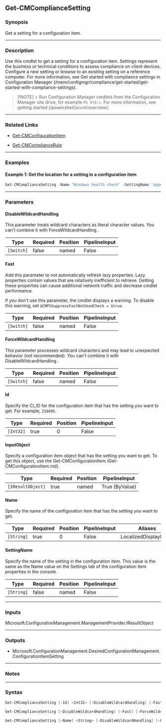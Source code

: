 Get-CMComplianceSetting
-----------------------




### Synopsis
Get a setting for a configuration item.



---


### Description

Use this cmdlet to get a setting for a configuration item. Settings represent the business or technical conditions to assess compliance on client devices. Configure a new setting or browse to an existing setting on a reference computer. For more information, see Get started with compliance settings in Configuration Manager (/mem/configmgr/compliance/get-started/get-started-with-compliance-settings).



> [!NOTE] > Run Configuration Manager cmdlets from the Configuration Manager site drive, for example `PS XYZ:>`. For more information, see getting started (/powershell/sccm/overview).



---


### Related Links
* [Get-CMConfigurationItem](Get-CMConfigurationItem)



* [Get-CMComplianceRule](Get-CMComplianceRule)





---


### Examples
#### Example 1: Get the location for a setting in a configuration item
```PowerShell
Get-CMComplianceSetting -Name "Windows health check" -SettingName "appevents" -Fast | Select-Object Location
```



---


### Parameters
#### **DisableWildcardHandling**

This parameter treats wildcard characters as literal character values. You can't combine it with ForceWildcardHandling .






|Type      |Required|Position|PipelineInput|
|----------|--------|--------|-------------|
|`[Switch]`|false   |named   |False        |



#### **Fast**

Add this parameter to not automatically refresh lazy properties. Lazy properties contain values that are relatively inefficient to retrieve. Getting these properties can cause additional network traffic and decrease cmdlet performance.


If you don't use this parameter, the cmdlet displays a warning. To disable this warning, set `$CMPSSuppressFastNotUsedCheck = $true`.






|Type      |Required|Position|PipelineInput|
|----------|--------|--------|-------------|
|`[Switch]`|false   |named   |False        |



#### **ForceWildcardHandling**

This parameter processes wildcard characters and may lead to unexpected behavior (not recommended). You can't combine it with DisableWildcardHandling .






|Type      |Required|Position|PipelineInput|
|----------|--------|--------|-------------|
|`[Switch]`|false   |named   |False        |



#### **Id**

Specify the CI_ID for the configuration item that has the setting you want to get. For example, `258895`.






|Type     |Required|Position|PipelineInput|
|---------|--------|--------|-------------|
|`[Int32]`|true    |0       |False        |



#### **InputObject**

Specify a configuration item object that has the setting you want to get. To get this object, use the Get-CMConfigurationItem (Get-CMConfigurationItem.md).






|Type             |Required|Position|PipelineInput |
|-----------------|--------|--------|--------------|
|`[IResultObject]`|true    |named   |True (ByValue)|



#### **Name**

Specify the name of the configuration item that has the setting you want to get.






|Type      |Required|Position|PipelineInput|Aliases             |
|----------|--------|--------|-------------|--------------------|
|`[String]`|true    |0       |False        |LocalizedDisplayName|



#### **SettingName**

Specify the name of the setting in the configuration item. This value is the same as the Name value on the Settings tab of the configuration item properties in the console.






|Type      |Required|Position|PipelineInput|
|----------|--------|--------|-------------|
|`[String]`|false   |named   |False        |





---


### Inputs
Microsoft.ConfigurationManagement.ManagementProvider.IResultObject





---


### Outputs
* Microsoft.ConfigurationManagement.DesiredConfigurationManagement.ConfigurationItemSetting






---


### Notes




---


### Syntax
```PowerShell
Get-CMComplianceSetting [-Id] <Int32> [-DisableWildcardHandling] [-Fast] [-ForceWildcardHandling] [-SettingName <String>] [<CommonParameters>]
```
```PowerShell
Get-CMComplianceSetting [-DisableWildcardHandling] [-Fast] [-ForceWildcardHandling] -InputObject <IResultObject> [-SettingName <String>] [<CommonParameters>]
```
```PowerShell
Get-CMComplianceSetting [-Name] <String> [-DisableWildcardHandling] [-Fast] [-ForceWildcardHandling] [-SettingName <String>] [<CommonParameters>]
```
